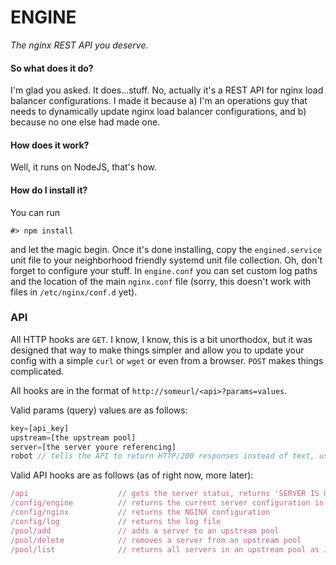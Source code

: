 # ENGINE
*The nginx REST API you deserve.*

#### So what does it do?
I'm glad you asked. It does...stuff. No, actually it's a REST API for nginx load balancer configurations. I made it because a) I'm an operations guy that needs to dynamically update nginx load balancer configurations, and b) because no one else had made one.

#### How does it work?
Well, it runs on NodeJS, that's how.

#### How do I install it?
You can run
```
#> npm install
```
and let the magic begin. Once it's done installing, copy the `engined.service` unit file to your neighborhood friendly systemd unit file collection. Oh, don't forget to configure your stuff. In `engine.conf` you can set custom log paths and the location of the main `nginx.conf` file (sorry, this doesn't work with files in `/etc/nginx/conf.d` yet).


### API
All HTTP hooks are `GET`. I know, I know, this is a bit unorthodox, but it was designed that way to make things simpler and allow you to update your config with a simple `curl` or `wget` or even from a browser. `POST` makes things complicated.

All hooks are in the format of `http://someurl/<api>?params=values`.

Valid params (query) values are as follows:
```javascript
key=[api_key]
upstream=[the upstream pool]
server=[the server youre referencing]
robot // tells the API to return HTTP/200 responses instead of text, useful for scripts
```

Valid API hooks are as follows (as of right now, more later):
```javascript
/api                    // gets the server status, returns 'SERVER IS UP' or 200
/config/engine          // returns the current server configuration in JSON
/config/nginx           // returns the NGINX configuration
/config/log             // returns the log file
/pool/add               // adds a server to an upstream pool
/pool/delete            // removes a server from an upstream pool
/pool/list              // returns all servers in an upstream pool as JSON
```
